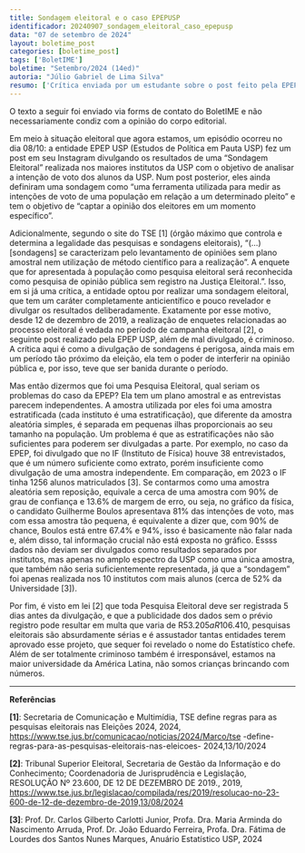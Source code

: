 ```yaml
---
title: Sondagem eleitoral e o caso EPEPUSP
identificador: 20240907_sondagem_eleitoral_caso_epepusp
data: "07 de setembro de 2024"
layout: boletime_post
categories: [boletime_post]
tags: ['BoletIME']
boletime: "Setembro/2024 (14ed)"
autoria: "Júlio Gabriel de Lima Silva"
resumo: ['Crítica enviada por um estudante sobre o post feito pela EPEP USP durante o período eleitoral de 2024.']
---
```


<div class='openblock aviso-vermelho'><div class='content'><p>
O texto a seguir foi enviado via forms de contato do BoletIME e não necessariamente condiz com a opinião do corpo editorial.
</p></div></div>

Em meio à situação eleitoral que agora estamos, um episódio ocorreu no dia 08/10: a entidade EPEP USP (Estudos de Política em Pauta USP) fez um post em seu Instagram divulgando os resultados de uma “Sondagem Eleitoral” realizada nos maiores institutos da USP com o objetivo de analisar a intenção de voto dos alunos da USP. Num post posterior, eles ainda definiram uma sondagem como “uma ferramenta utilizada para medir as intenções de voto de uma população em relação a um determinado pleito” e tem o objetivo de “captar a opinião dos eleitores em um momento específico”.

Adicionalmente, segundo o site do TSE [1] (órgão máximo que controla e determina a legalidade das pesquisas e sondagens eleitorais), “(…) [sondagens] se caracterizam pelo levantamento de opiniões sem plano amostral nem utilização de método científico para a realização”. A enquete que for apresentada à população como pesquisa eleitoral será reconhecida como pesquisa de opinião pública sem registro na Justiça Eleitoral.”. Isso, em si já uma crítica, a entidade optou por realizar uma sondagem eleitoral, que tem um caráter completamente anticientífico e pouco revelador e divulgar os resultados deliberadamente. Exatamente por esse motivo, desde 12 de dezembro de 2019, a realização de enquetes relacionadas ao processo eleitoral é vedada no período de campanha eleitoral [2], o seguinte post realizado pela EPEP USP, além de mal divulgado, é criminoso. A crítica aqui é como a divulgação de sondagens é perigosa, ainda mais em um período tão próximo da eleição, ela tem o poder de interferir na opinião pública e, por isso, teve que ser banida durante o período.

Mas então dizermos que foi uma Pesquisa Eleitoral, qual seriam os problemas do caso da EPEP? Ela tem um plano amostral e as entrevistas parecem independentes. A amostra utilizada por eles foi uma amostra estratificada (cada instituto é uma estratificação), que diferente da amostra aleatória simples, é separada em pequenas ilhas proporcionais ao seu tamanho na população. Um problema é que as estratificações não são suficientes para poderem ser divulgadas a parte. Por exemplo, no caso da EPEP, foi divulgado que no IF (Instituto de Física) houve 38 entrevistados, que é um número suficiente como extrato, porém insuficiente como divulgação de uma amostra independente. Em comparação, em 2023 o IF tinha 1256 alunos matriculados [3]. Se contarmos como uma amostra aleatória sem reposição, equivale a cerca de uma amostra com 90% de grau de confiança e 13.6% de margem de erro, ou seja, no gráfico da física, o candidato Guilherme Boulos apresentava 81% das intenções de voto, mas com essa amostra tão pequena, é equivalente a dizer que, com 90% de chance, Boulos está entre 67.4% e 94%, isso é basicamente não falar nada e, além disso, tal informação crucial não está exposta no gráfico. Essss dados não deviam ser divulgados como resultados separados por institutos, mas apenas no amplo espectro da USP como uma única amostra, que também não seria suficientemente representada, já que a “sondagem” foi apenas realizada nos 10 institutos com mais alunos (cerca de 52% da Universidade [3]).

Por fim, é visto em lei [2] que toda Pesquisa Eleitoral deve ser registrada 5 dias antes da divulgação, e que a publicidade dos dados sem o prévio registro pode resultar em multa que varia de R$53.205 a R$106.410, pesquisas eleitorais são absurdamente sérias e é assustador tantas entidades terem aprovado esse projeto, que sequer foi revelado o nome do Estatístico chefe. Além de ser totalmente criminoso também é irresponsável, estamos na maior universidade da América Latina, não somos crianças brincando com números.

---

**Referências**

**[1]**: Secretaria de Comunicação e Multimídia, TSE define regras para as pesquisas eleitorais nas Eleições 2024, 2024, https://www.tse.jus.br/comunicacao/noticias/2024/Marco/tse -define-regras-para-as-pesquisas-eleitorais-nas-eleicoes- 2024,13/10/2024

**[2]**: Tribunal Superior Eleitoral, Secretaria de Gestão da Informação e do Conhecimento; Coordenadoria de Jurisprudência e Legislação, RESOLUÇÃO Nº 23.600, DE 12 DE DEZEMBRO DE 2019., 2019, https://www.tse.jus.br/legislacao/compilada/res/2019/resolucao-no-23-600-de-12-de-dezembro-de-2019,13/08/2024

**[3]**: Prof. Dr. Carlos Gilberto Carlotti Junior, Profa. Dra. Maria Arminda do Nascimento Arruda, Prof. Dr. João Eduardo Ferreira, Profa. Dra. Fátima de Lourdes dos Santos Nunes Marques, Anuário Estatístico USP, 2024